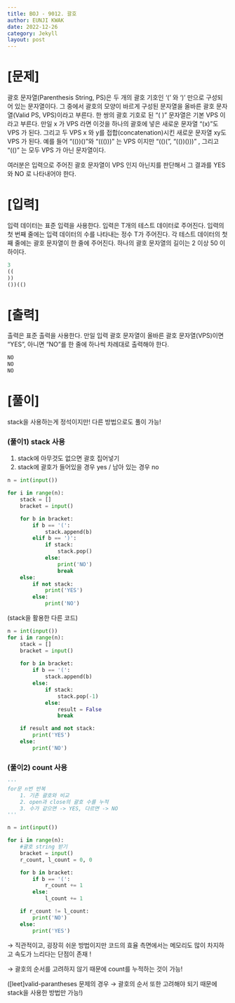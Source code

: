 ```yaml
---
title: BOJ - 9012. 괄호
author: EUNJI KWAK
date: 2022-12-26
category: Jekyll
layout: post
---
```


# [문제]

괄호 문자열(Parenthesis String, PS)은 두 개의 괄호 기호인 ‘(’ 와 ‘)’ 만으로 구성되어 있는 문자열이다. 그 중에서 괄호의 모양이 바르게 구성된 문자열을 올바른 괄호 문자열(Valid PS, VPS)이라고 부른다. 한 쌍의 괄호 기호로 된 “( )” 문자열은 기본 VPS 이라고 부른다. 만일 x 가 VPS 라면 이것을 하나의 괄호에 넣은 새로운 문자열 “(x)”도 VPS 가 된다. 그리고 두 VPS x 와 y를 접합(concatenation)시킨 새로운 문자열 xy도 VPS 가 된다. 예를 들어 “(())()”와 “((()))” 는 VPS 이지만 “(()(”, “(())()))” , 그리고 “(()” 는 모두 VPS 가 아닌 문자열이다.

여러분은 입력으로 주어진 괄호 문자열이 VPS 인지 아닌지를 판단해서 그 결과를 YES 와 NO 로 나타내어야 한다.

# [입력]

입력 데이터는 표준 입력을 사용한다. 입력은 T개의 테스트 데이터로 주어진다. 입력의 첫 번째 줄에는 입력 데이터의 수를 나타내는 정수 T가 주어진다. 각 테스트 데이터의 첫째 줄에는 괄호 문자열이 한 줄에 주어진다. 하나의 괄호 문자열의 길이는 2 이상 50 이하이다.

```python
3
((
))
())(()
```

# [출력]

출력은 표준 출력을 사용한다. 만일 입력 괄호 문자열이 올바른 괄호 문자열(VPS)이면 “YES”, 아니면 “NO”를 한 줄에 하나씩 차례대로 출력해야 한다.

```python
NO
NO
NO
```

# [풀이]

stack을 사용하는게 정석이지만! 다른 방법으로도 풀이 가능!

### (풀이1) stack 사용

1. stack에 아무것도 없으면 괄호 집어넣기
2. stack에 괄호가 들어있을 경우 yes / 남아 있는 경우 no

```python
n = int(input())

for i in range(n):
	stack = []
	bracket = input()

	for b in bracket:
		if b == '(':
			stack.append(b)
		elif b == ')':
			if stack:
				stack.pop()
			else:
				print('NO')
				break
	else:
		if not stack:
			print('YES')
		else:
			print('NO')

```

(stack을 활용한 다른 코드)

```python
n = int(input())
for i in range(n):
	stack = []
	bracket = input()
	
	for b in bracket:
		if b == '(':
			stack.append(b)
		else:
			if stack:
				stack.pop(-1)
			else:
				result = False
				break

	if result and not stack:
		print('YES')
	else:
		print('NO')
```

### (풀이2) count 사용

```python
'''
for문 n번 반복
	1. 기존 괄호와 비교
	2. open과 close의 괄호 수를 누적
	3. 수가 같으면 -> YES, 다르면 -> NO
'''

n = int(input())

for i in range(n):
	#괄호 string 받기
	bracket = input()
	r_count, l_count = 0, 0

	for b in bracket:
		if b == '(':
			r_count += 1
		else:
			l_count += 1

	if r_count != l_count:
		print('NO')
	else:
		print('YES')
```

→ 직관적이고, 굉장히 쉬운 방법이지만 코드의 효율 측면에서는 메모리도 많이 차지하고 속도가 느리다는 단점이 존재 !

→ 괄호의 순서를 고려하지 않기 때문에 count를 누적하는 것이 가능! 

([leet]valid-parantheses 문제의 경우 → 괄호의 순서 또한 고려해야 되기 때문에 stack을 사용한 방법만 가능!)
